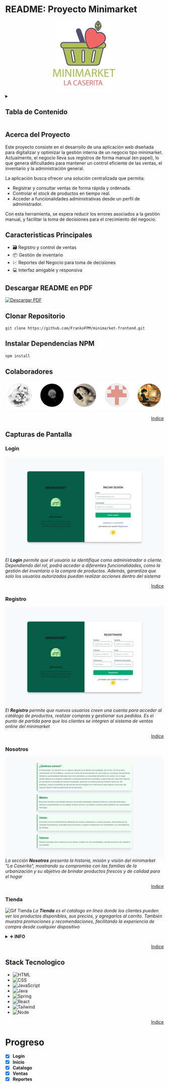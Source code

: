 # README: Proyecto Minimarket

<div align="center" >
  <img src="https://raw.githubusercontent.com/CristianRVM/ImgMinimarket/refs/heads/main/logo-minimarket.webp" alt="Proyect Logo" width="200px"/ >
</div>

<!-- Tabla de Contenido-->

<details>
<summary><h2 id="tabla-de-contenido">Tabla de Contenido</h2></summary>
<!-- Lista con Contenido Deplegable-->
 <ol>
   <li><a href="#acerca-del-proyecto">Acerca del Proyecto<a></li>
   <li><a href="#caracteristicas-principales">Características Principales<a></li>
   <li><a href="#descargar-readme-en-pdf">Descargar README en PDF 📄</a></li>
   <li><a href="#clonar-repositorio">Inicio Rapido 🚀</a></li>
   <li><a href="#">Codigo 🤖</a></li>
   <li><a href="#">Base de Datos 💾</a></li>
   <li><a href="#stack-tecnologico">Stack Tecnologico<a></li>
   
 </ol>
</details>

## Acerca del Proyecto

Este proyecto consiste en el desarrollo de una aplicación web diseñada para digitalizar y optimizar la gestión interna de un negocio tipo minimarket. Actualmente, el negocio lleva sus registros de forma manual (en papel), lo que genera dificultades para mantener un control eficiente de las ventas, el inventario y la administración general.

La aplicación busca ofrecer una solución centralizada que permita:

- Registrar y consultar ventas de forma rápida y ordenada.
- Controlar el stock de productos en tiempo real.
- Acceder a funcionalidades administrativas desde un perfil de administrador.

Con esta herramienta, se espera reducir los errores asociados a la gestión manual, y facilitar la toma de decisiones para el crecimiento del negocio.

## Caracteristicas Principales

- 🗃️ Registro y control de ventas
- 📦 Gestión de inventario
- 💹 Reportes del Negocio para toma de decisiones
- 💻 Interfaz amigable y responsiva

## Descargar README en PDF

[![Descargar PDF](https://img.shields.io/badge/DESCARGAR-PDF-red?style=for-the-badge&logo=adobeacrobatreader&logoColor=white&labelColor=red)](README_Minimarket.pdf)

## Clonar Repositorio

```git
git clone https://github.com/FrankoFPM/minimarket-frontend.git
```

## Instalar Dependencias NPM

```bash
npm install
```

## Colaboradores

<a href="https://github.com/FrankoFPM/minimarket-frontend/graphs/contributors">
 <div align="center">
  <img src="https://raw.githubusercontent.com/CristianRVM/ImgMinimarket/refs/heads/main/ColaboradoresNoBackground.webp" alt="Colaboradores" / >
 </div>
</a>

<p align="right"><a href="#tabla-de-contenido">Indice</a></p>

## Capturas de Pantalla

<!--
![Diseño de la Web](https://img.freepik.com/vector-gratis/conjunto-plantillas-diseno-pagina-destino-sitio-web-moderno-telefono-movil-o-tableta-articulos-galeria-formulario-contacto-ilustracion-aislada-plana_1284-60948.jpg?t=st=1743564309~exp=1743567909~hmac=f52a266effcd618b51a069a55f64cf50dc50a4db40e38ad27507a353e0f5641a&w=740  "Diseño Fronted")
-->

### Login

![Img Login](https://raw.githubusercontent.com/CristianRVM/ImgMinimarket/refs/heads/main/login.webp "Login")
_El **Login** permite que el usuario se identifique como administrador o cliente. Dependiendo del rol, podrá acceder a diferentes funcionalidades, como la gestión del inventario o la compra de productos. Además, garantiza que solo los usuarios autorizados puedan realizar acciones dentro del sistema_

<p align="right"><a href="#tabla-de-contenido">Indice</a></p>

### Registro

![Img Registro](https://raw.githubusercontent.com/CristianRVM/ImgMinimarket/refs/heads/main/registro.webp "Registro")
_El **Registro** permite que nuevos usuarios creen una cuenta para acceder al catálogo de productos, realizar compras y gestionar sus pedidos. Es el punto de partida para que los clientes se integren al sistema de ventas online del minimarket_

<p align="right"><a href="#tabla-de-contenido">Indice</a></p>

### Nosotros

![Img Nosostros](https://raw.githubusercontent.com/CristianRVM/ImgMinimarket/refs/heads/main/nostros.webp "Nosotros")
_La sección **Nosotros** presenta la historia, misión y visión del minimarket "La Caserita", mostrando su compromiso con las familias de la urbanización y su objetivo de brindar productos frescos y de calidad para el hogar_

<p align="right"><a href="#tabla-de-contenido">Indice</a></p>

### Tienda

<!--
  ![Img Tienda](https://raw.githubusercontent.com/CristianRVM/ImgMinimarket/refs/heads/main/tienda.webp "Catalogo")
-->

![Gif Tienda](https://github.com/CristianRVM/ImgMinimarket/blob/main/tienda.gif "GIF Catalogo")
_La **Tienda** es el catálogo en línea donde los clientes pueden ver los productos disponibles, sus precios, y agregarlos al carrito. También muestra promociones y recomendaciones, facilitando la experiencia de compra desde cualquier dispositivo_

<details>
<summary>➕ <b>INFO</b></summary>
Esta vista se organiza en varias secciones:

- 🛒 Barra de búsqueda: Permite a los usuarios buscar productos específicos por nombre o categoría.

- 🗂️ Menú de categorías: Ubicado en el lateral izquierdo, agrupa los productos en categorías como Frutas, Verduras, Lácteos, Carnes, Panadería, Abarrotes, Bebidas, Limpieza, Cuidado personal y Otros, facilitando la navegación.

- 🛍️ Listado de productos: Muestra tarjetas de producto con imagen, nombre, precio actual, precio anterior (si está en oferta), calificación en estrellas y botón para agregar al carrito.

- 🛒 Icono de carrito: Permite al usuario revisar y gestionar sus productos seleccionados para la compra.

- 👤 Área de usuario: En la parte superior derecha, ofrece opciones para identificarse o registrarse.

Esta vista está diseñada para que el cliente explore fácilmente la amplia variedad de productos, descubra ofertas y realice sus compras de forma rápida y organizada

</details>

<p align="right"><a href="#tabla-de-contenido">Indice</a></p>

## Stack Tecnologico

- ![HTML](https://img.shields.io/badge/html-%23E34F26.svg?style=for-the-badge&logo=html5&logoColor=white)
- ![CSS](https://img.shields.io/badge/css-%231572B6.svg?style=for-the-badge&logo=css3&logoColor=white)
- ![JavaScript](https://img.shields.io/badge/javascript-%23323330.svg?style=for-the-badge&logo=javascript&logoColor=%23F7DF1E)
- ![Java](https://img.shields.io/badge/java-%23FF0000.svg?style=for-the-badge&logo=javafx&logoColor=white)
- ![Spring](https://img.shields.io/badge/spring-%236DB33F.svg?style=for-the-badge&logo=spring&logoColor=white)
- ![React](https://img.shields.io/badge/REACT-%2361DAFB?style=for-the-badge&logo=react&logoColor=%23fff&labelColor=%2303C4E8&color=%2303C4E8)
- ![Tailwind](https://img.shields.io/badge/TAILWIND-logo?style=for-the-badge&logo=tailwindcss&logoColor=%23fff&labelColor=%2300ff87&color=%2300ff87)
- ![Node](https://img.shields.io/badge/Node-%235FA04E?style=for-the-badge&logo=nodedotjs&logoColor=white)

<p align="right"><a href="#tabla-de-contenido">Indice</a></p>

# Progreso

- [x] **Login**
- [x] **Inicio**
- [x] **Catalogo**
- [x] **Ventas**
- [x] **Reportes**
